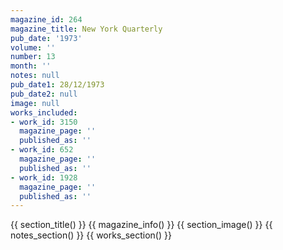 ```yaml
---
magazine_id: 264
magazine_title: New York Quarterly
pub_date: '1973'
volume: ''
number: 13
month: ''
notes: null
pub_date1: 28/12/1973
pub_date2: null
image: null
works_included:
- work_id: 3150
  magazine_page: ''
  published_as: ''
- work_id: 652
  magazine_page: ''
  published_as: ''
- work_id: 1928
  magazine_page: ''
  published_as: ''
---
```


{{ section_title() }}
{{ magazine_info() }}
{{ section_image() }}
{{ notes_section() }}
{{ works_section() }}
